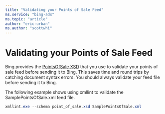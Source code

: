 ```yaml
---
title: "Validating your Points of Sale Feed"
ms.service: "bing-ads"
ms.topic: "article"
author: "eric-urban"
ms.author: "scottwhi"
---
```

# Validating your Points of Sale Feed
Bing provides the [PointsOfSale XSD](https://bhacstatic.blob.core.windows.net/schemas/point_of_sale.xsd) that you use to validate your points of sale feed before sending it to Bing. This saves time and round trips by catching document syntax errors. You should always validate your feed file before sending it to Bing.

The following example shows using xmllint to validate the SamplePointsOfSale.xml feed file.

```powershell
xmllint.exe --schema point_of_sale.xsd SamplePointsOfSale.xml
```
